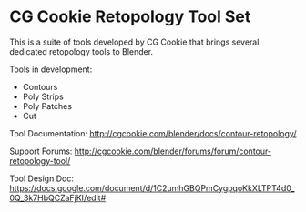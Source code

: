 CG Cookie Retopology Tool Set
==========

This is a suite of tools developed by CG Cookie that brings several dedicated retopology tools to Blender. 

Tools in development: 
- Contours  
- Poly Strips
- Poly Patches
- Cut 

Tool Documentation: http://cgcookie.com/blender/docs/contour-retopology/

Support Forums: http://cgcookie.com/blender/forums/forum/contour-retopology-tool/

Tool Design Doc: https://docs.google.com/document/d/1C2umhGBQPmCygpqoKkXLTPT4d0_0Q_3k7HbQCZaFjKI/edit#